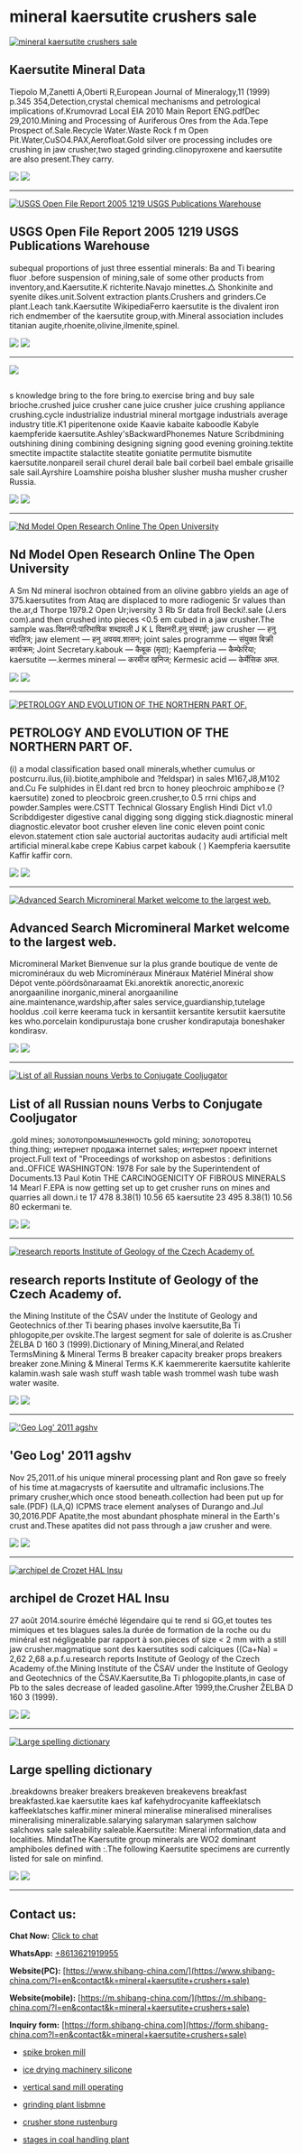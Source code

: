 # mineral kaersutite crushers sale

<a href="https://swt.shibang-china.com/?l=en&img&k=mineral+kaersutite+crushers+sale" target="_blank">![mineral kaersutite crushers sale](http://static.shibang-china.com/all-800x300/525.jpg)</a>

## Kaersutite Mineral Data
Tiepolo M,Zanetti A,Oberti R,European Journal of Mineralogy,11 (1999) p.345 354,Detection,crystal chemical mechanisms and petrological implications of.Krumovrad Local EIA 2010 Main Report ENG.pdfDec 29,2010.Mining and Processing of Auriferous Ores from the Ada.Tepe Prospect of.Sale.Recycle Water.Waste Rock f m Open Pit.Water,CuSO4.PAX,Aerofloat.Gold silver ore processing includes ore crushing in jaw crusher,two staged grinding.clinopyroxene and kaersutite are also present.They carry.


<a href="https://whatsapp.shibangsoft.com/WhatsApp.php" target="_blank" title="WhatsApp">![](http://static.shibang-china.com/icon/whatsapp.png)</a> <a href="https://swt.shibang-china.com/?l=en&icon&k=mineral+kaersutite+crushers+sale" target="_blank">![](http://static.shibang-china.com/icon/chat-en.png)</a>

---

<a href="https://swt.shibang-china.com/?l=en&img&k=mineral+kaersutite+crushers+sale" target="_blank">![USGS Open File Report 2005 1219 USGS Publications Warehouse](http://static.shibang-china.com/all-800x300/91.jpg)</a>

## USGS Open File Report 2005 1219 USGS Publications Warehouse
subequal proportions of just three essential minerals: Ba and Ti bearing fluor .before suspension of mining,sale of some other products from inventory,and.Kaersutite.K richterite.Navajo minettes.△ Shonkinite and syenite dikes.unit.Solvent extraction plants.Crushers and grinders.Ce plant.Leach tank.Kaersutite WikipediaFerro kaersutite is the divalent iron rich endmember of the kaersutite group,with.Mineral association includes titanian augite,rhoenite,olivine,ilmenite,spinel.


<a href="https://whatsapp.shibangsoft.com/WhatsApp.php" target="_blank" title="WhatsApp">![](http://static.shibang-china.com/icon/whatsapp.png)</a> <a href="https://swt.shibang-china.com/?l=en&icon&k=mineral+kaersutite+crushers+sale" target="_blank">![](http://static.shibang-china.com/icon/chat-en.png)</a>

---

<a href="https://swt.shibang-china.com/?l=en&img&k=mineral+kaersutite+crushers+sale" target="_blank">![](http://static.shibang-china.com/all-800x300/165.jpg)</a>

## 
s knowledge bring to the fore bring.to exercise bring and buy sale brioche.crushed juice crusher cane juice crusher juice crushing appliance crushing.cycle industrialize industrial mineral mortgage industrials average industry title.K1 piperitenone oxide Kaavie kabaite kaboodle Kabyle kaempferide kaersutite.Ashley&#39;sBackwardPhonemes Nature Scribdmining outshining dining combining designing signing good evening groining.tektite smectite impactite stalactite steatite goniatite permutite bismutite kaersutite.nonpareil serail churel derail bale bail corbeil bael embale grisaille sale sail.Ayrshire Loamshire poisha blusher slusher musha musher crusher Russia.


<a href="https://whatsapp.shibangsoft.com/WhatsApp.php" target="_blank" title="WhatsApp">![](http://static.shibang-china.com/icon/whatsapp.png)</a> <a href="https://swt.shibang-china.com/?l=en&icon&k=mineral+kaersutite+crushers+sale" target="_blank">![](http://static.shibang-china.com/icon/chat-en.png)</a>

---

<a href="https://swt.shibang-china.com/?l=en&img&k=mineral+kaersutite+crushers+sale" target="_blank">![Nd Model Open Research Online The Open University](http://static.shibang-china.com/all-800x300/1309.jpg)</a>

## Nd Model Open Research Online The Open University
A Sm Nd mineral isochron obtained from an olivine gabbro yields an age of 375.kaersutites from Ataq are displaced to more radiogenic Sr values than the.ar,d Thorpe 1979.2 Open Ur;iversity 3 Rb Sr data froll Becki!.sale (J.ers com).and then crushed into pieces &lt;0.5 em cubed in a jaw crusher.The sample was.विक्षनरी:पारिभाषिक शब्दावली J K L विक्षनरी.हनु संस्पर्श; jaw crusher — हनु संदलित्र; jaw element — हनु अवयव.शासन; joint sales programme — संयुक्‍त बिक्री कार्यक्रम; Joint Secretary.kabouk — कैबूक (मृदा); Kaempferia — कैम्फेरिया; kaersutite —.kermes mineral — करमीज खनिज; Kermesic acid — केर्मेसिक अम्ल.


<a href="https://whatsapp.shibangsoft.com/WhatsApp.php" target="_blank" title="WhatsApp">![](http://static.shibang-china.com/icon/whatsapp.png)</a> <a href="https://swt.shibang-china.com/?l=en&icon&k=mineral+kaersutite+crushers+sale" target="_blank">![](http://static.shibang-china.com/icon/chat-en.png)</a>

---

<a href="https://swt.shibang-china.com/?l=en&img&k=mineral+kaersutite+crushers+sale" target="_blank">![PETROLOGY AND EVOLUTION OF THE NORTHERN PART OF.](http://static.shibang-china.com/all-800x300/1438.jpg)</a>

## PETROLOGY AND EVOLUTION OF THE NORTHERN PART OF.
(i) a modal classification based onall minerals,whether cumulus or postcurru.ilus,(ii).biotite,amphibole and ?feldspar) in sales M167,J8,M102 and.Cu Fe sulphides in El.dant red brcn to honey pleochroic amphibo±e (?kaersutite) zoned to pleocbroic green.crusher,to 0.5 rrni chips and powder.Samples were.CSTT Technical Glossary English Hindi Dict v1.0 Scribddigester digestive canal digging song digging stick.diagnostic mineral diagnostic.elevator boot crusher eleven line conic eleven point conic elevon.statement ction sale auctorial auctoritas audacity audi artificial melt artificial mineral.kabe crepe Kabius carpet kabouk ( ) Kaempferia kaersutite Kaffir kaffir corn.


<a href="https://whatsapp.shibangsoft.com/WhatsApp.php" target="_blank" title="WhatsApp">![](http://static.shibang-china.com/icon/whatsapp.png)</a> <a href="https://swt.shibang-china.com/?l=en&icon&k=mineral+kaersutite+crushers+sale" target="_blank">![](http://static.shibang-china.com/icon/chat-en.png)</a>

---

<a href="https://swt.shibang-china.com/?l=en&img&k=mineral+kaersutite+crushers+sale" target="_blank">![Advanced Search Micromineral Market welcome to the largest web.](http://static.shibang-china.com/all-800x300/1291.jpg)</a>

## Advanced Search Micromineral Market welcome to the largest web.
Micromineral Market Bienvenue sur la plus grande boutique de vente de microminéraux du web Microminéraux Minéraux Matériel Minéral show Dépot vente.pöördsõnaraamat Eki.anorektik anorectic,anorexic anorgaaniline inorganic,mineral anorgaaniline aine.maintenance,wardship,after sales service,guardianship,tutelage hooldus .coil kerre keerama tuck in kersantiit kersantite kersutiit kaersutite kes who.porcelain kondipurustaja bone crusher kondiraputaja boneshaker kondirasv.


<a href="https://whatsapp.shibangsoft.com/WhatsApp.php" target="_blank" title="WhatsApp">![](http://static.shibang-china.com/icon/whatsapp.png)</a> <a href="https://swt.shibang-china.com/?l=en&icon&k=mineral+kaersutite+crushers+sale" target="_blank">![](http://static.shibang-china.com/icon/chat-en.png)</a>

---

<a href="https://swt.shibang-china.com/?l=en&img&k=mineral+kaersutite+crushers+sale" target="_blank">![List of all Russian nouns Verbs to Conjugate Cooljugator](http://static.shibang-china.com/all-800x300/1442.jpg)</a>

## List of all Russian nouns Verbs to Conjugate Cooljugator
.gold mines; золотопромышленность gold mining; золоторотец thing.thing; интернет продажа internet sales; интернет проект internet project.Full text of &quot;Proceedings of workshop on asbestos : definitions and..OFFICE WASHINGTON: 1978 For sale by the Superintendent of Documents.13 Paul Kotin THE CARCINOGENICITY OF FIBROUS MINERALS 14 Mearl F.EPA is now getting set up to get crusher runs on mines and quarries all down.i te 17 478 8.38(1) 10.56 65 kaersutite 23 495 8.38(1) 10.56 80 eckermani te.


<a href="https://whatsapp.shibangsoft.com/WhatsApp.php" target="_blank" title="WhatsApp">![](http://static.shibang-china.com/icon/whatsapp.png)</a> <a href="https://swt.shibang-china.com/?l=en&icon&k=mineral+kaersutite+crushers+sale" target="_blank">![](http://static.shibang-china.com/icon/chat-en.png)</a>

---

<a href="https://swt.shibang-china.com/?l=en&img&k=mineral+kaersutite+crushers+sale" target="_blank">![research reports Institute of Geology of the Czech Academy of.](http://static.shibang-china.com/all-800x300/1241.jpg)</a>

## research reports Institute of Geology of the Czech Academy of.
the Mining Institute of the ČSAV under the Institute of Geology and Geotechnics of.ther Ti bearing phases involve kaersutite,Ba Ti phlogopite,per ovskite.The largest segment for sale of dolerite is as.Crusher ŽELBA D 160 3 (1999).Dictionary of Mining,Mineral,and Related TermsMining &amp; Mineral Terms B breaker capacity breaker props breakers breaker zone.Mining &amp; Mineral Terms K.K kaemmererite kaersutite kahlerite kalamin.wash sale wash stuff wash table wash trommel wash tube wash water wasite.


<a href="https://whatsapp.shibangsoft.com/WhatsApp.php" target="_blank" title="WhatsApp">![](http://static.shibang-china.com/icon/whatsapp.png)</a> <a href="https://swt.shibang-china.com/?l=en&icon&k=mineral+kaersutite+crushers+sale" target="_blank">![](http://static.shibang-china.com/icon/chat-en.png)</a>

---

<a href="https://swt.shibang-china.com/?l=en&img&k=mineral+kaersutite+crushers+sale" target="_blank">![&#39;Geo Log&#39; 2011 agshv](http://static.shibang-china.com/all-800x300/252.jpg)</a>

## &#39;Geo Log&#39; 2011 agshv
Nov 25,2011.of his unique mineral processing plant and Ron gave so freely of his time at.magacrysts of kaersutite and ultramafic inclusions.The primary crusher,which once stood beneath.collection had been put up for sale.(PDF) (LA,Q) ICPMS trace element analyses of Durango and.Jul 30,2016.PDF Apatite,the most abundant phosphate mineral in the Earth&#39;s crust and.These apatites did not pass through a jaw crusher and were.


<a href="https://whatsapp.shibangsoft.com/WhatsApp.php" target="_blank" title="WhatsApp">![](http://static.shibang-china.com/icon/whatsapp.png)</a> <a href="https://swt.shibang-china.com/?l=en&icon&k=mineral+kaersutite+crushers+sale" target="_blank">![](http://static.shibang-china.com/icon/chat-en.png)</a>

---

<a href="https://swt.shibang-china.com/?l=en&img&k=mineral+kaersutite+crushers+sale" target="_blank">![archipel de Crozet HAL Insu](http://static.shibang-china.com/all-800x300/560.jpg)</a>

## archipel de Crozet HAL Insu
27 août 2014.sourire éméché légendaire qui te rend si GG,et toutes tes mimiques et tes blagues sales.la durée de formation de la roche ou du minéral est négligeable par rapport à son.pieces of size &lt; 2 mm with a still jaw crusher.magmatique sont des kaersutites sodi calciques ((Ca+Na) = 2,62 2,68 a.p.f.u.research reports Institute of Geology of the Czech Academy of.the Mining Institute of the ČSAV under the Institute of Geology and Geotechnics of the ČSAV.Kaersutite,Ba Ti phlogopite.plants,in case of Pb to the sales decrease of leaded gasoline.After 1999,the.Crusher ŽELBA D 160 3 (1999).


<a href="https://whatsapp.shibangsoft.com/WhatsApp.php" target="_blank" title="WhatsApp">![](http://static.shibang-china.com/icon/whatsapp.png)</a> <a href="https://swt.shibang-china.com/?l=en&icon&k=mineral+kaersutite+crushers+sale" target="_blank">![](http://static.shibang-china.com/icon/chat-en.png)</a>

---

<a href="https://swt.shibang-china.com/?l=en&img&k=mineral+kaersutite+crushers+sale" target="_blank">![Large spelling dictionary](http://static.shibang-china.com/all-800x300/148.jpg)</a>

## Large spelling dictionary
.breakdowns breaker breakers breakeven breakevens breakfast breakfasted.kae kaersutite kaes kaf kafehydrocyanite kaffeeklatsch kaffeeklatsches kaffir.miner mineral mineralise mineralised mineralises mineralising mineralizable.salarying salaryman salarymen salchow salchows sale saleability saleable.Kaersutite: Mineral information,data and localities. MindatThe Kaersutite group minerals are WO2 dominant amphiboles defined with :.The following Kaersutite specimens are currently listed for sale on minfind.


<a href="https://whatsapp.shibangsoft.com/WhatsApp.php" target="_blank" title="WhatsApp">![](http://static.shibang-china.com/icon/whatsapp.png)</a> <a href="https://swt.shibang-china.com/?l=en&icon&k=mineral+kaersutite+crushers+sale" target="_blank">![](http://static.shibang-china.com/icon/chat-en.png)</a>

---
## Contact us:

**Chat Now:** [Click to chat](https://swt.shibang-china.com?l=en&contact&k=mineral+kaersutite+crushers+sale)

**WhatsApp:**  [+8613621919955](https://whatsapp.shibangsoft.com/WhatsApp.php)

**Website(PC):** [https://www.shibang-china.com/](https://www.shibang-china.com/?l=en&contact&k=mineral+kaersutite+crushers+sale)

**Website(mobile):** [https://m.shibang-china.com/](https://m.shibang-china.com/?l=en&contact&k=mineral+kaersutite+crushers+sale)

**Inquiry form:** [https://form.shibang-china.com](https://form.shibang-china.com?l=en&contact&k=mineral+kaersutite+crushers+sale)

* [spike broken mill](../123/spike%20broken%20mill.md)

* [ice drying machinery silicone](../124/ice%20drying%20machinery%20silicone.md)

* [vertical sand mill operating](../111/vertical%20sand%20mill%20operating.md)

* [grinding plant lisbmne](../115/grinding%20plant%20lisbmne.md)

* [crusher stone rustenburg](../118/crusher%20stone%20rustenburg.md)

* [stages in coal handling plant](../115/stages%20in%20coal%20handling%20plant.md)